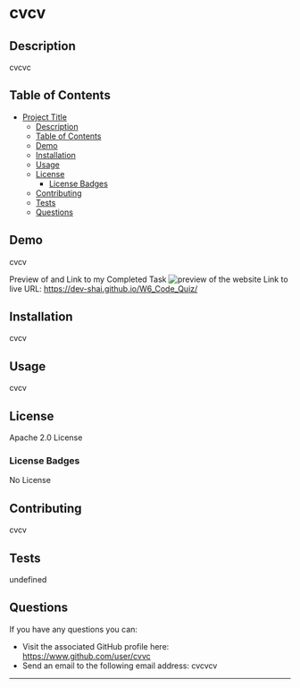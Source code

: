 # cvcv

  ## Description
  cvcvc
  
  ## Table of Contents
  - [Project Title](#project-title)
    - [Description](#description)
    - [Table of Contents](#table-of-contents)
    - [Demo](#Demo)
    - [Installation](#installation)
    - [Usage](#usage)
    - [License](#license)
      - [License Badges](#license-badges)
    - [Contributing](#contributing)
    - [Tests](#tests)
    - [Questions](#questions)
  
  ## Demo
  cvcv
  
  Preview of and Link to my Completed Task
  ![preview of the website](./W6_Screenshot_Submission.png)
  Link to live URL: https://dev-shai.github.io/W6_Code_Quiz/
  
  ## Installation
  cvcv
  
  ## Usage
  cvcv
  
  ## License
  Apache 2.0 License
  
  ### License Badges
  No License

  ## Contributing
  cvcv
  
  ## Tests
  undefined
  
  ## Questions
  If you have any questions you can:
  -  Visit the associated GitHub profile here: https://www.github.com/user/cvvc
  -  Send an email to the following email address: cvcvcv
  ---  
